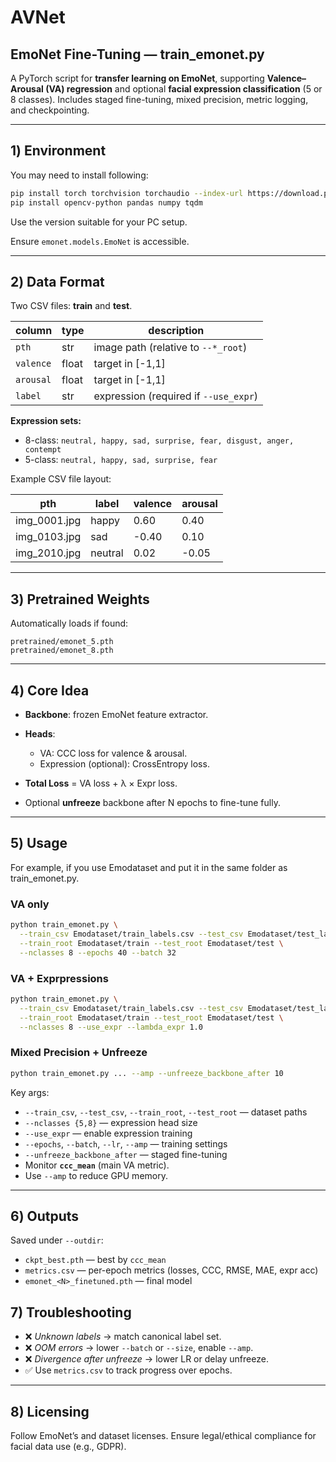 # AVNet
## EmoNet Fine-Tuning — train_emonet.py

A PyTorch script for **transfer learning on EmoNet**, supporting **Valence–Arousal (VA) regression** and optional **facial expression classification** (5 or 8 classes). Includes staged fine-tuning, mixed precision, metric logging, and checkpointing.

---

## 1️) Environment
You may need to install following:
```bash
pip install torch torchvision torchaudio --index-url https://download.pytorch.org/whl/cu124
pip install opencv-python pandas numpy tqdm
```

Use the version suitable for your PC setup.

Ensure `emonet.models.EmoNet` is accessible.

---

## 2️) Data Format

Two CSV files: **train** and **test**.

| column    | type  | description                           |
| --------- | ----- | ------------------------------------- |
| `pth`     | str   | image path (relative to `--*_root`)   |
| `valence` | float | target in [-1,1]                      |
| `arousal` | float | target in [-1,1]                      |
| `label`   | str   | expression (required if `--use_expr`) |

**Expression sets:**

* 8-class: `neutral, happy, sad, surprise, fear, disgust, anger, contempt`
* 5-class: `neutral, happy, sad, surprise, fear`

Example CSV file layout:

| pth                  | label    | valence | arousal |
|-----------------------|---------|---------|---------|
| img_0001.jpg    | happy   | 0.60    | 0.40    |
| img_0103.jpg    | sad     | -0.40   | 0.10    |
| img_2010.jpg    | neutral | 0.02    | -0.05   |


---

## 3️) Pretrained Weights

Automatically loads if found:

```
pretrained/emonet_5.pth
pretrained/emonet_8.pth
```

---

## 4️) Core Idea

* **Backbone**: frozen EmoNet feature extractor.
* **Heads**:

  * VA: CCC loss for valence & arousal.
  * Expression (optional): CrossEntropy loss.
* **Total Loss** = VA loss + λ × Expr loss.
* Optional **unfreeze** backbone after N epochs to fine-tune fully.

---

## 5️) Usage
For example, if you use Emodataset and put it in the same folder as train_emonet.py.
### VA only

```bash
python train_emonet.py \
  --train_csv Emodataset/train_labels.csv --test_csv Emodataset/test_labels.csv \
  --train_root Emodataset/train --test_root Emodataset/test \
  --nclasses 8 --epochs 40 --batch 32
```

### VA + Exprpressions

```bash
python train_emonet.py \
  --train_csv Emodataset/train_labels.csv --test_csv Emodataset/test_labels.csv \
  --train_root Emodataset/train --test_root Emodataset/test \
  --nclasses 8 --use_expr --lambda_expr 1.0
```

### Mixed Precision + Unfreeze

```bash
python train_emonet.py ... --amp --unfreeze_backbone_after 10
```

Key args:

* `--train_csv`, `--test_csv`, `--train_root`, `--test_root` — dataset paths
* `--nclasses {5,8}` — expression head size
* `--use_expr` — enable expression training
* `--epochs`, `--batch`, `--lr`, `--amp` — training settings
* `--unfreeze_backbone_after` — staged fine-tuning
* Monitor **`ccc_mean`** (main VA metric).
* Use `--amp` to reduce GPU memory.

---

## 6️) Outputs

Saved under `--outdir`:

* `ckpt_best.pth` — best by `ccc_mean`
* `metrics.csv` — per-epoch metrics (losses, CCC, RMSE, MAE, expr acc)
* `emonet_<N>_finetuned.pth` — final model



## 7) Troubleshooting

* ❌ *Unknown labels* → match canonical label set.
* ❌ *OOM errors* → lower `--batch` or `--size`, enable `--amp`.
* ❌ *Divergence after unfreeze* → lower LR or delay unfreeze.
* ✅ Use `metrics.csv` to track progress over epochs.

---

## 8) Licensing

Follow EmoNet’s and dataset licenses. Ensure legal/ethical compliance for facial data use (e.g., GDPR).



